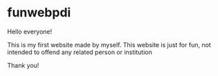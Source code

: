 # funwebpdi

Hello everyone!

This is my first website made by myself.
This website is just for fun, not intended to offend any related person or institution

Thank you!
